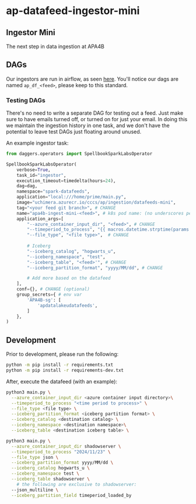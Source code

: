 # ap-datafeed-ingestor-mini

## Ingestor Mini

The next step in data ingestion at APA4B

## DAGs

Our ingestors are run in airflow, as seen [here](https://airflow.hogwarts.u.azure.chimera.cyber.gc.ca/home?search=APA4B). You'll notice our dags are named `ap_df_<feed>`, please keep to this standard.

### Testing DAGs

There's no need to write a separate DAG for testing out a feed. Just make sure to have emails turned off, or turned on for just your email. In doing this we maintain the ingestion history in one task, and we don't have the potential to leave test DAGs just floating around unused.

An example ingestor task:

```python
from daggers.operators import SpellbookSparkLabsOperator

SpellbookSparkLabsOperator(
    verbose=True,
    task_id="ingestor",
    execution_timeout=timedelta(hours=24),
    dag=dag,
    namespace="spark-datafeeds",
    application="local:///home/prime/main.py",
    image="uchimera.azurecr.io/cccs/ap/ingestion/datafeeds-mini",
    tag="<your feed git branch>", # CHANGE
    name="apa4b-ingest-mini-<feed>", # k8s pod name: (no underscores permitted) # CHANGE
    application_args=[
        "--azure_container_input_dir", "<feed>", # CHANGE
        "--timeperiod_to_process", "{{ macros.datetime.strptime(params.beg_time, '%Y-%m-%d').strftime('%Y/%m/%d') if params.beg_time is not none else logical_date.strftime('%Y/%m/%d') }}",
        "--file_type", "<file type>",  # CHANGE
        
        # Iceberg
        "--iceberg_catalog", "hogwarts_u",
        "--iceberg_namespace", "test", 
        "--iceberg_table", "<feed>'", # CHANGE
        "--iceberg_partition_format", "yyyy/MM/dd", # CHANGE

        # Add more based on the datafeed
    ],
    conf={}, # CHANGE (optional)
    group_secrets={ # env var
        'APA4B-sg': [
            'apdatalakeudatafeeds', 
        ]
    },
)
```

## Development

Prior to development, please run the following:

```bash
python -m pip install -r requirements.txt 
python -m pip install -r requirements-dev.txt
```

After, execute the datafeed (with an example):
```bash
python3 main.py \
  --azure_container_input_dir <azure container input directory>\
  --timeperiod_to_process "<time period to process>" \
  --file_type <file type> \
  --iceberg_partition_format <iceberg partition format> \
  --iceberg_catalog <destination catalog> \
  --iceberg_namespace <destination namespace>\
  --iceberg_table <destination iceberg table> \
```
```bash
python3 main.py \
  --azure_container_input_dir shadowserver \
  --timeperiod_to_process "2024/11/23" \
  --file_type json \
  --iceberg_partition_format yyyy/MM/dd \
  --iceberg_catalog hogwarts_u \
  --iceberg_namespace test \
  --iceberg_table shadowserver \
    # the following are exclusive to shadowserver:   
  --json_multiline \
  --iceberg_partition_field timeperiod_loaded_by
```